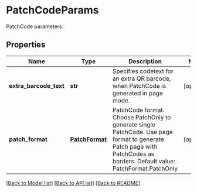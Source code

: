 # PatchCodeParams

PatchCode parameters.

## Properties

Name | Type | Description | Notes
---- | ---- | ----------- | -----
**extra_barcode_text** | **str** | Specifies codetext for an extra QR barcode, when PatchCode is generated in page mode. | [optional] 
**patch_format** | [**PatchFormat**](PatchFormat.md) | PatchCode format. Choose PatchOnly to generate single PatchCode. Use page format to generate Patch page with PatchCodes as borders. Default value: PatchFormat.PatchOnly | [optional] 

[[Back to Model list]](../README.md#documentation-for-models) [[Back to API list]](../README.md#documentation-for-api-endpoints) [[Back to README]](../README.md)
